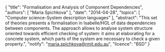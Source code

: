 {
    "title": "Formalisation and Analysis of Component Dependencies",
    "authors": [
        "Maria Spichkova"
    ],
    "date": "2014-04-28",
    "topics": [
        "Computer science-System description languages"
    ],
    "abstract": "This set of theories presents a formalisation in Isabelle/HOL of data dependencies between components. The approach allows to analyse system structure oriented towards efficient checking of system: it aims at elaborating for a concrete system, which parts of the system are necessary to check a given property.",
    "notify": "maria.spichkova@rmit.edu.au",
    "licence": "BSD"
}